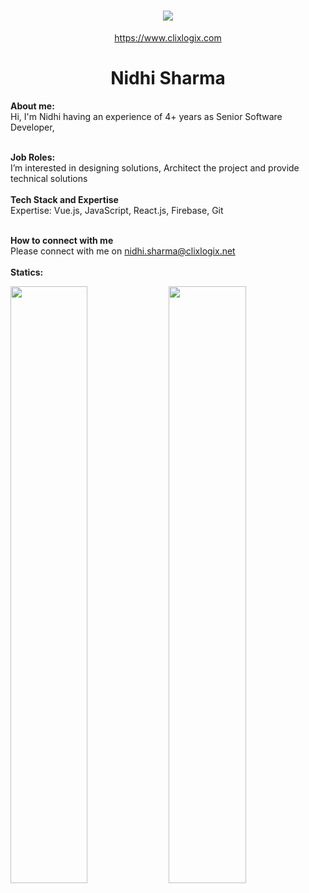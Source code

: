 <h1 align="center">
   <a>
    <img src="https://clixlogix.org/clixlogixlogo.jpeg"> </a>
</h1>
<p align="center">
    <a href="https://www.clixlogix.com/">
     https://www.clixlogix.com   
</a>
</p>
<h1 align="center">
  <b>Nidhi Sharma</b>
</h1>
<b> About me:</b>
</br>
Hi, I'm Nidhi having an experience of 4+ years as Senior Software Developer,
</br>
</br>

<b>Job Roles:</b>
<br>
I’m interested in designing solutions, Architect the project and provide technical solutions
</br>
</br>
<b>Tech Stack and Expertise</b></br>
Expertise: Vue.js, JavaScript, React.js, Firebase, Git 
</br>
</br>

<b>How to connect with me</b>
</br>
Please connect with me on  <a style="color: blue;" href="https://www.clixlogix.com/contact-us/">nidhi.sharma@clixlogix.net</a>
</br>
</br>
<b>Statics:</b>
<p align="left">
  <img width="49.5%" src="https://github-readme-stats.vercel.app/api?username=nidhi-clix&show_icons=true&theme=gruvbox&hide_border=true" />
    <img width="49.5%" src="https://github-readme-streak-stats.herokuapp.com/?user=nidhi-clix&theme=gruvbox&hide_border=true" />
</p>
<br>

